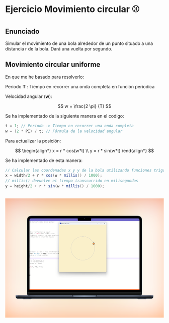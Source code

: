 # Ejercicio Movimiento circular ⚾
## Enunciado
Simular el movimiento de una bola alrededor de un punto
situado a una distancia r de la bola. Dará una vuelta por segundo.

## Movimiento circular uniforme
En que me he basado para resolverlo:

Periodo **T** : Tiempo en recorrer una onda completa en función periodica

Velocidad angular (**w**):

$$
w = \frac{2 \pi} {T}
$$

Se ha implementado de la siguiente manera en el codigo:
```java
t = 1; // Periodo -> Tiempo en recorrer una onda completa
w = (2 * PI) / t; // Fórmula de la velocidad angular
```

Para actualizar la posición:

$$
\begin{align*}
x = r * cos(w*t) \\
y = r * sin(w*t)
\end{align*}
$$


Se ha implementado de esta manera:
```java
// Calcular las coordenadas x y y de la bola utilizando funciones trigonométricas
x = width/2 + r * cos(w * millis() / 1000); 
// millis() devuelve el tiempo transcurrido en milisegundos
y = height/2 + r * sin(w * millis() / 1000);
  
```
![MockUP](MovimientoCircular.png)
